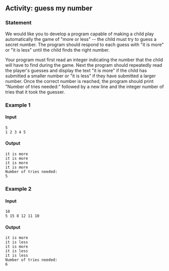 ## Activity: guess my number

### Statement
We would like you to develop a program capable of making a child play automatically the game of "more or less" -- the child must try to guess a secret number. The program should respond to each guess with "it is more" or "it is less" until the child finds the right number.

Your program must first read an integer indicating the number that the child will have to find during the game. Next the program should repeatedly read the player's guesses and display the text "it is more" if the child has submitted a smaller number or "it is less" if they have submitted a larger number. Once the correct number is reached, the program should print "Number of tries needed:" followed by a new line and the integer number of tries that it took the guesser.

### Example 1

#### Input

    5  
    1 2 3 4 5

#### Output

    it is more  
    it is more  
    it is more  
    it is more  
    Number of tries needed:  
    5

### Example 2

#### Input

    10  
    5 15 8 12 11 10

#### Output

    it is more  
    it is less  
    it is more  
    it is less  
    it is less  
    Number of tries needed:  
    6
